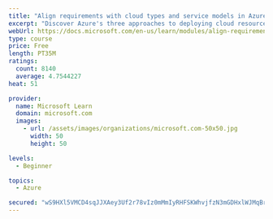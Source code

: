 ```yaml
---
title: "Align requirements with cloud types and service models in Azure"
excerpt: "Discover Azure's three approaches to deploying cloud resources -- public, private, and hybrid -- and learn the difference each makes in your Azure services."
webUrl: https://docs.microsoft.com/en-us/learn/modules/align-requirements-in-azure/
type: course
price: Free
length: PT35M
ratings:
  count: 8140
  average: 4.7544227
heat: 51

provider:
  name: Microsoft Learn
  domain: microsoft.com
  images:
    - url: /assets/images/organizations/microsoft.com-50x50.jpg
      width: 50
      height: 50

levels:
  - Beginner

topics:
  - Azure

secured: "wS9HXl5VMCD4sqJJXAey3Uf2r78vIz0mMmIyRHFSKWhvjfzN3mGDHxlWJMqBrTa4WuT+MCTNsRdAn/2KIKai0o1r4VevlmkSgCvVxpcFSmv2/i581yeVf7NA6OtBfjKUODZg7cyGKrfpWPJdsb/LtnbKsbiR/q1x/Gvjb64OB66A1SrfPc2udy6JxtKqwpJQdVuwHNC2Chicw2Es9Adxo+wazmWcJ892mEAcbZZ8nn877peCnerFpGCVU2PJkCyhQe35zgRARcC+mlKfAOV2zz17G565rk41WjS2DwpFKFEn+bdKjTXbKDyo1RTH5ZOXJGPZ4Ls1VXjoF5FxI6dJtUHIdc8Wx6Uv8r27jfkTxDVJlU0DpV5+u5HewKh0uR6H8QEnriPgk0a8Pk7/pirH2AjLQLPCbi/77Yv18Nxmckc=;4x7hLctMpB6pVxnkI/evag=="
---
```


